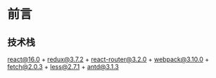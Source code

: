 # 前言



## 技术栈

react@16.0 + redux@3.7.2 + react-router@3.2.0 + webpack@3.10.0 + fetch@2.0.3 + less@2.7.1 + antd@3.1.3




